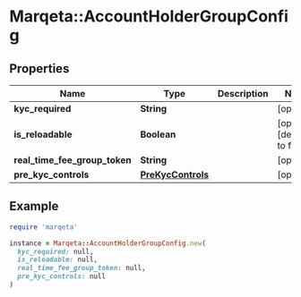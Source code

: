 # Marqeta::AccountHolderGroupConfig

## Properties

| Name | Type | Description | Notes |
| ---- | ---- | ----------- | ----- |
| **kyc_required** | **String** |  | [optional] |
| **is_reloadable** | **Boolean** |  | [optional][default to false] |
| **real_time_fee_group_token** | **String** |  | [optional] |
| **pre_kyc_controls** | [**PreKycControls**](PreKycControls.md) |  | [optional] |

## Example

```ruby
require 'marqeta'

instance = Marqeta::AccountHolderGroupConfig.new(
  kyc_required: null,
  is_reloadable: null,
  real_time_fee_group_token: null,
  pre_kyc_controls: null
)
```

